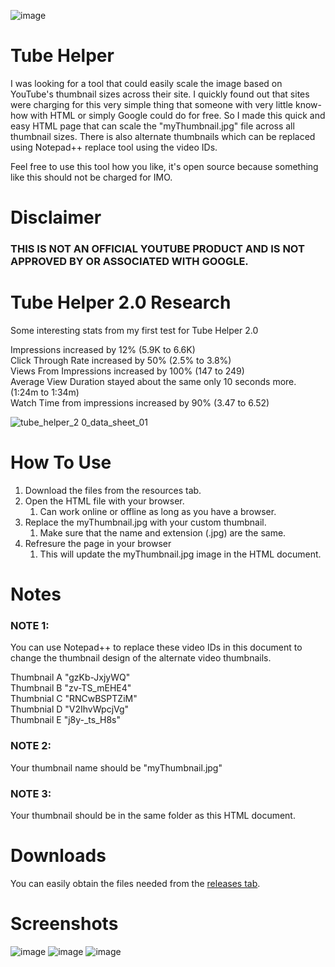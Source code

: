 ![image](https://github.com/northwesttrees-gaming/Tube-Helper/assets/47284617/3290ba3e-033c-45d1-8bed-12ad5f2af8b5)

# Tube Helper
I was looking for a tool that could easily scale the image based on YouTube's thumbnail sizes across their site. I quickly found out that sites were charging for this very simple thing that someone with very little know-how with HTML or simply Google could do for free. So I made this quick and easy HTML page that can scale the "myThumbnail.jpg" file across all thumbnail sizes. There is also alternate thumbnails which can be replaced using Notepad++ replace tool using the video IDs.  
  
Feel free to use this tool how you like, it's open source because something like this should not be charged for IMO.

# Disclaimer
### THIS IS NOT AN OFFICIAL YOUTUBE PRODUCT AND IS NOT APPROVED BY OR ASSOCIATED WITH GOOGLE.

# Tube Helper 2.0 Research
Some interesting stats from my first test for Tube Helper 2.0  
  
Impressions increased by 12% (5.9K to 6.6K)  
Click Through Rate increased by 50% (2.5% to 3.8%)  
Views From Impressions increased by 100% (147 to 249)  
Average View Duration stayed about the same only 10 seconds more. (1:24m to 1:34m)  
Watch Time from impressions increased by 90% (3.47 to 6.52)  

![tube_helper_2 0_data_sheet_01](https://github.com/northwesttrees-gaming/Tube-Helper/assets/47284617/85d00fdc-8945-46e0-8c2d-677b921d6795)


# How To Use
1. Download the files from the resources tab.
2. Open the HTML file with your browser.
    1. Can work online or offline as long as you have a browser.
3. Replace the myThumbnail.jpg with your custom thumbnail.
    1. Make sure that the name and extension (.jpg) are the same.
4. Refresure the page in your browser
    1. This will update the myThumbnail.jpg image in the HTML document.

# Notes
### NOTE 1:
You can use Notepad++ to replace these video IDs in this document to change the thumbnail design of the alternate video thumbnails.  
  
Thumbnail A "gzKb-JxjyWQ"  
Thumbnail B "zv-TS_mEHE4"  
Thumbnial C "RNCwBSPTZiM"  
Thumbnial D "V2IhvWpcjVg"  
Thumbnail E "j8y-_ts_H8s"  

### NOTE 2:
Your thumbnail name should be "myThumbnail.jpg"

### NOTE 3:
Your thumbnail should be in the same folder as this HTML document.

# Downloads
You can easily obtain the files needed from the [releases tab](https://github.com/northwesttrees-gaming/YouTube-Thumbnail-Helper/releases).

# Screenshots
![image](https://github.com/northwesttrees-gaming/YouTube-Thumbnail-Helper/assets/47284617/8797bf9c-90ff-46bd-a937-4c2bfd27b42b)
![image](https://github.com/northwesttrees-gaming/YouTube-Thumbnail-Helper/assets/47284617/9d058516-69bb-4949-abe8-1bc5de13c7ec)
![image](https://github.com/northwesttrees-gaming/YouTube-Thumbnail-Helper/assets/47284617/cc8c79e6-5e7c-4732-bb9a-f4b416070060)
